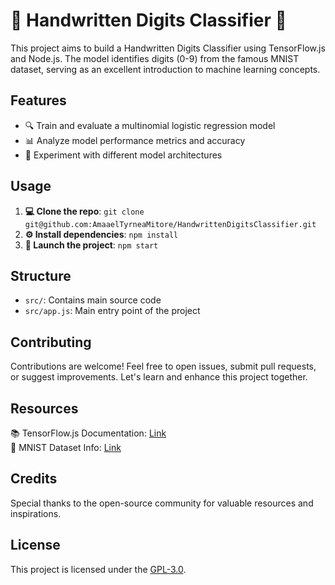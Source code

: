 # 🤖 Handwritten Digits Classifier 📝

This project aims to build a Handwritten Digits Classifier using TensorFlow.js and Node.js. The model identifies digits (0-9) from the famous MNIST dataset, serving as an excellent introduction to machine learning concepts.

## Features

- 🔍 Train and evaluate a multinomial logistic regression model
- 📊 Analyze model performance metrics and accuracy
- 🧠 Experiment with different model architectures

## Usage

1. **💻 Clone the repo**: `git clone git@github.com:AmaaelTyrneaMitore/HandwrittenDigitsClassifier.git`
2. **⚙ Install dependencies**: `npm install`
3. **🚀 Launch the project**: `npm start`

## Structure

- `src/`: Contains main source code
- `src/app.js`: Main entry point of the project

## Contributing

Contributions are welcome! Feel free to open issues, submit pull requests, or suggest improvements. Let's learn and enhance this project together.

## Resources

📚 TensorFlow.js Documentation: [Link](https://www.tensorflow.org/js)  
📖 MNIST Dataset Info: [Link](http://yann.lecun.com/exdb/mnist/)

## Credits

Special thanks to the open-source community for valuable resources and inspirations.

## License

This project is licensed under the [GPL-3.0](LICENSE).
